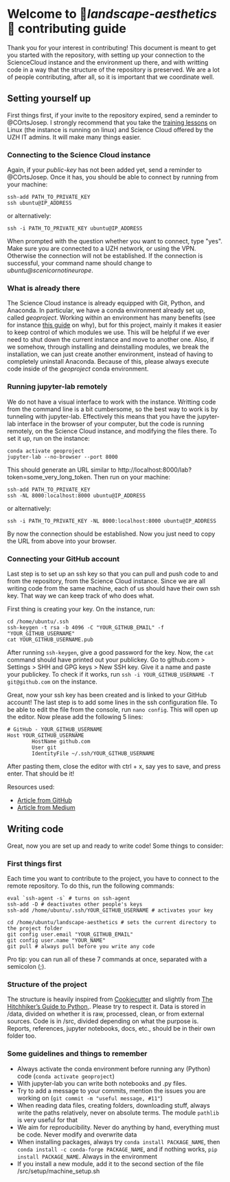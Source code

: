 # Welcome to :evergreen_tree:_landscape-aesthetics_:evergreen_tree: contributing guide

Thank you for your interest in contributing! This document is meant to get you started with the repository, 
with setting up your connection to the ScienceCloud instance and the environment up there, and with 
writting code in a way that the structure of the repository is preserved. We are a lot of people contributing, after all,
so it is important that we coordinate well.

## Setting yourself up
First things first, if your invite to the repository expired, send a reminder to @COrtsJosep.
I strongly recommend that you take the [training lessons](https://www.zi.uzh.ch/en/teaching-and-research/science-it/computing/training.html)
on Linux (the instance is running on linux) and Science Cloud offered by the UZH IT admins. It will make 
many things easier.

### Connecting to the Science Cloud instance
Again, if your _public-key_ has not been added yet, send a reminder to @COrtsJosep. Once it has, you should be able to 
connect by running from your machine:
```
ssh-add PATH_TO_PRIVATE_KEY
ssh ubuntu@IP_ADDRESS
```
or alternatively:
```
ssh -i PATH_TO_PRIVATE_KEY ubuntu@IP_ADDRESS
```
When prompted with the question whether you want to connect, type "yes". Make sure you are connected to a UZH network,
or using the VPN. Otherwise the connection will not be established. If the connection is successful, your command
name should change to _ubuntu@scenicornotineurope_.

### What is already there
The Science Cloud instance is already equipped with Git, Python, and Anaconda. In particular, we have a conda environment
already set up, called _geoproject_. Working within an environment has many benefits (see for instance [this guide](https://www.freecodecamp.org/news/why-you-need-python-environments-and-how-to-manage-them-with-conda-85f155f4353c/)
on why), but for this project, mainly it makes it easier to keep control of which modules we use. This will be helpful
if we ever need to shut down the current instance and move to another one. Also, if we somehow,
through installing and deinstalling modules, we break the installation, we can just create another environment, instead of having
to completely uninstall Anaconda. Because of this, please always execute code inside of the _geoproject_ conda environment.

### Running jupyter-lab remotely
We do not have a visual interface to work with the instance. Writting code from the command line is a bit cumbersome,
so the best way to work is by tunneling with jupyter-lab. Effectively this means that you have the jupyter-lab interface
in the browser of your computer, but the code is running remotely, on the Science Cloud instance, and modifying the 
files there. To set it up, run on the instance:
```
conda activate geoproject
jupyter-lab --no-browser --port 8000
```
This should generate an URL similar to http://localhost:8000/lab?token=some_very_long_token.
Then run on your machine:
```
ssh-add PATH_TO_PRIVATE_KEY
ssh -NL 8000:localhost:8000 ubuntu@IP_ADDRESS
```
or alternatively:
```
ssh -i PATH_TO_PRIVATE_KEY -NL 8000:localhost:8000 ubuntu@IP_ADDRESS
```
 By now the connection should be established. Now you just need to copy the URL from above into your browser.

### Connecting your GitHub account
Last step is to set up an ssh key so that you can pull and push code to and from the repository, from the Science Cloud instance. 
Since we are all writing code from the same machine, each of us should have their own ssh key. That way we can keep track of who does what.

First thing is creating your key. On the instance, run:
```
cd /home/ubuntu/.ssh
ssh-keygen -t rsa -b 4096 -C "YOUR_GITHUB_EMAIL" -f "YOUR_GITHUB_USERNAME"
cat YOUR_GITHUB_USERNAME.pub
```
After running ```ssh-keygen```, give a good password for the key. Now, the ```cat``` command should have printed out your publickey. 
Go to github.com > Settings > SHH and GPG keys > New SSH key. Give it a name and paste your publickey. To check if it works, 
run ```ssh -i YOUR_GITHUB_USERNAME -T git@github.com``` on the instance. 

Great, now your ssh key has been created and is linked to your GitHub account! The last step is to add some lines in the ssh 
configuration file. To be able to edit the file from the console, run ```nano config```. This will open up the editor. Now
please add the following 5 lines:
```
# GitHub - YOUR_GITHUB_USERNAME
Host YOUR_GITHUB_USERNAME
        HostName github.com
        User git
        IdentityFile ~/.ssh/YOUR_GITHUB_USERNAME
```
After pasting them, close the editor with ctrl + x, say yes to save, and press enter. That should be it!

Resources used:
- [Article from GitHub](https://docs.github.com/en/account-and-profile/setting-up-and-managing-your-personal-account-on-github/managing-your-personal-account/managing-multiple-accounts)
- [Article from Medium](https://vivekumar08.medium.com/managing-multiple-github-accounts-on-a-single-machine-a-professional-guide-26eee841d411)

## Writing code
Great, now you are set up and ready to write code! Some things to consider:

### First things first
Each time you want to contribute to the project, you have to connect to the remote repository. To do this, run the following commands:
```
eval `ssh-agent -s` # turns on ssh-agent
ssh-add -D # deactivates other people's keys
ssh-add /home/ubuntu/.ssh/YOUR_GITHUB_USERNAME # activates your key

cd /home/ubuntu/landscape-aesthetics # sets the current directory to the project folder
git config user.email "YOUR_GITHUB_EMAIL"  
git config user.name "YOUR_NAME"
git pull # always pull before you write any code
```
Pro tip: you can run all of these 7 commands at once, separated with a semicolon (;).

### Structure of the project
The structure is heavily inspired from [Cookiecutter](https://cookiecutter-data-science.drivendata.org/v1/) and slightly from 
[The Hitchhiker’s Guide to Python,](https://docs.python-guide.org/writing/structure/). Please try to respect it. Data is stored in /data, divided on whether it is raw, processed, clean, or from external
sources. Code is in /src, divided depending on what the purpose is. Reports, references, jupyter notebooks, docs, etc., should be in their own folder too.

### Some guidelines and things to remember
- Always activate the conda environment before running any (Python) code (```conda activate geoproject```)
- With jupyter-lab you can write both notebooks and .py files.
- Try to add a message to your commits, mention the issues you are working on (```git commit -m "useful message, #11"```)
- When reading data files, creating folders, downloading stuff, always write the paths relatively, never on absolute terms. The module ```pathlib``` is very useful for that
- We aim for reproducibility. Never do anything by hand, everything must be code. Never modify and overwrite data
- When installing packages, always try ```conda install PACKAGE_NAME```, then ```conda install -c conda-forge PACKAGE_NAME```, and if nothing works, ```pip install PACKAGE_NAME```. Always in the environment
- If you install a new module, add it to the second section of the file /src/setup/machine_setup.sh
